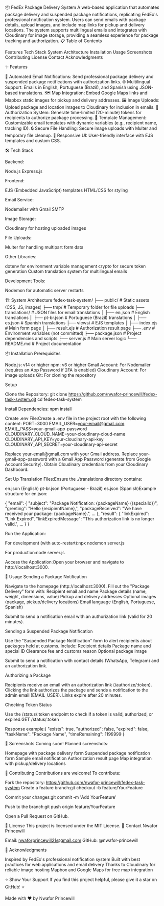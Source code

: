 📦 FedEx Package Delivery System
A web-based application that automates package delivery and suspended package notifications, replicating FedEx's professional notification system. Users can send emails with package details, upload images, and include map links for pickup and delivery locations. The system supports multilingual emails and integrates with Cloudinary for image storage, providing a seamless experience for package tracking and authorization.
📋 Table of Contents

Features
Tech Stack
System Architecture
Installation
Usage
Screenshots
Contributing
License
Contact
Acknowledgments

✨ Features

📧 Automated Email Notifications: Send professional package delivery and suspended package notifications with authorization links.
🌐 Multilingual Support: Emails in English, Portuguese (Brazil), and Spanish using JSON-based translations.
🗺️ Map Integration: Embed Google Maps links and Mapbox static images for pickup and delivery addresses.
🖼️ Image Uploads: Upload package and location images to Cloudinary for inclusion in emails.
🔗 Authorization System: Generate time-limited (20-minute) tokens for recipients to authorize package processing.
📝 Template Management: Customizable email templates with dynamic variables (e.g., recipient name, tracking ID).
🔒 Secure File Handling: Secure image uploads with Multer and temporary file cleanup.
📱 Responsive UI: User-friendly interface with EJS templates and custom CSS.

🛠️ Tech Stack

  
  
  
  
  


Backend:

Node.js
Express.js

Frontend:

EJS (Embedded JavaScript) templates
HTML/CSS for styling

Email Service:

Nodemailer with Gmail SMTP

Image Storage:

Cloudinary for hosting uploaded images

File Uploads:

Multer for handling multipart form data

Other Libraries:

dotenv for environment variable management
crypto for secure token generation
Custom translation system for multilingual emails

Development Tools:

Nodemon for automatic server restarts

🏗️ System Architecture
fedex-task-system/
├── public/                  # Static assets (CSS, JS, images)
├── tmp/                     # Temporary folder for file uploads
├── translations/            # JSON files for email translations
│   ├── en.json              # English translations
│   ├── pt-br.json           # Portuguese (Brazil) translations
│   ├── es.json              # Spanish translations
├── views/                   # EJS templates
│   ├── index.ejs            # Main form page
│   ├── result.ejs           # Authorization result page
├── .env                     # Environment variables (not committed)
├── package.json             # Project dependencies and scripts
├── server.js                # Main server logic
└── README.md                # Project documentation

📦 Installation
Prerequisites

Node.js: v14 or higher
npm: v6 or higher
Gmail Account: For Nodemailer (requires an App Password if 2FA is enabled)
Cloudinary Account: For image uploads
Git: For cloning the repository

Setup

Clone the Repository:
git clone https://github.com/nwafor-princewill/fedex-task-system.git
cd fedex-task-system


Install Dependencies:
npm install


Create .env File:Create a .env file in the project root with the following content:
PORT=3000
EMAIL_USER=your-email@gmail.com
EMAIL_PASS=your-gmail-app-password
CLOUDINARY_CLOUD_NAME=your-cloudinary-cloud-name
CLOUDINARY_API_KEY=your-cloudinary-api-key
CLOUDINARY_API_SECRET=your-cloudinary-api-secret


Replace your-email@gmail.com with your Gmail address.
Replace your-gmail-app-password with a Gmail App Password (generate from Google Account Security).
Obtain Cloudinary credentials from your Cloudinary Dashboard.


Set Up Translation Files:Ensure the ./translations directory contains:

en.json (English)
pt-br.json (Portuguese - Brazil)
es.json (Spanish)Example structure for en.json:

{
  "email": {
    "subject": "Package Notification: {packageName} ({specialId})",
    "greeting": "Hello {recipientName},",
    "packageReceived": "We have received your package: {packageName}.",
    ...
  },
  "result": {
    "linkExpired": "Link Expired",
    "linkExpiredMessage": "This authorization link is no longer valid.",
    ...
  }
}


Run the Application:

For development (with auto-restart):npx nodemon server.js


For production:node server.js




Access the Application:Open your browser and navigate to http://localhost:3000.


🚀 Usage
Sending a Package Notification

Navigate to the homepage (http://localhost:3000).
Fill out the "Package Delivery" form with:
Recipient email and name
Package details (name, weight, dimensions, value)
Pickup and delivery addresses
Optional images (package, pickup/delivery locations)
Email language (English, Portuguese, Spanish)


Submit to send a notification email with an authorization link (valid for 20 minutes).

Sending a Suspended Package Notification

Use the "Suspended Package Notification" form to alert recipients about packages held at customs.
Include:
Recipient details
Package name and special ID
Clearance fee and customs reason
Optional package image


Submit to send a notification with contact details (WhatsApp, Telegram) and an authorization link.

Authorizing a Package

Recipients receive an email with an authorization link (/authorize/:token).
Clicking the link authorizes the package and sends a notification to the admin email (EMAIL_USER).
Links expire after 20 minutes.

Checking Token Status

Use the /status/:token endpoint to check if a token is valid, authorized, or expired:GET /status/:token

Response example:{
  "exists": true,
  "authorized": false,
  "expired": false,
  "taskName": "Package Name",
  "timeRemaining": 1199999
}



📸 Screenshots
Coming soon! Planned screenshots:

Homepage with package delivery form
Suspended package notification form
Sample email notification
Authorization result page
Map integration with pickup/delivery locations

🤝 Contributing
Contributions are welcome! To contribute:

Fork the repository: https://github.com/nwafor-princewill/fedex-task-system
Create a feature branch:git checkout -b feature/YourFeature


Commit your changes:git commit -m 'Add YourFeature'


Push to the branch:git push origin feature/YourFeature


Open a Pull Request on GitHub.

📄 License
This project is licensed under the MIT License.
👤 Contact
Nwafor Princewill

Email: nwaforprincewill21@gmail.com
GitHub: @nwafor-princewill

🙏 Acknowledgments

Inspired by FedEx's professional notification system
Built with best practices for web applications and email delivery
Thanks to Cloudinary for reliable image hosting
Mapbox and Google Maps for free map integration

⭐ Show Your Support
If you find this project helpful, please give it a star on GitHub! ⭐


  Made with ❤️ by Nwafor Princewill
